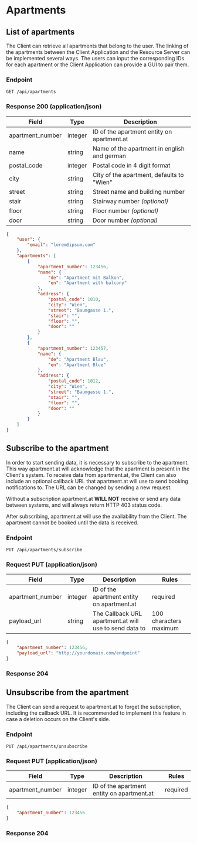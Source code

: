 # Apartments

## List of apartments

The Client can retrieve all apartments that belong to the user. The linking of the apartments between the Client Application and the Resource Server can be implemented several ways. The users can input the corresponding IDs for each apartment or the Client Application can provide a GUI to pair them.

### Endpoint
```
GET /api/apartments
```

### Response 200 (application/json)

Field | Type | Description
------|------|------------
apartment_number | integer | ID of the apartment entity on apartment.at
name | string | Name of the apartment in english and german
postal_code | integer | Postal code in 4 digit format
city | string | City of the apartment, defaults to "Wien"
street | string | Street name and building number
stair | string | Stairway number *(optional)*
floor | string | Floor number *(optional)*
door | string | Door number *(optional)*

```json
{   
    "user": {
        "email": "lorem@ipsum.com"
    },
    "apartments": [
        {
            "apartment_number": 123456,
            "name": {
                "de": "Apartment mit Balkon",
                "en": "Apartment with balcony"
            },
            "address": {
                "postal_code": 1010,
                "city": "Wien",
                "street": "Baumgasse 1.",
                "stair": "",
                "floor": "",
                "door": ""
            }
        },
        {
            "apartment_number": 123457,
            "name": {
                "de": "Apartment Blau",
                "en": "Apartment Blue"
            },
            "address": {
                "postal_code": 1012,
                "city": "Wien",
                "street": "Baumgasse 1.",
                "stair": "",
                "floor": "",
                "door": ""
            }
        }
    ]
}
```

## Subscribe to the apartment

In order to start sending data, it is necessary to subscribe to the 
apartment. This way apartment.at will acknowledge that the apartment is 
present in the Client's system.
To receive data from apartment.at, the Client can also include an 
optional callback URL that apartment.at will use to send booking 
notifications to. The URL can be changed by sending a
new request.

Without a subscription apartment.at **WILL NOT** receive or send any data
 between systems, and will always return HTTP 403 status code.
 
After subscribing, apartment.at will use the availability from the Client.
The apartment cannot be booked until the data is received.

### Endpoint
```
PUT /api/apartments/subscribe
```

### Request PUT (application/json)

Field | Type | Description | Rules
------|------|-------------|------
apartment_number | integer | ID of the apartment entity on apartment.at | required
payload_url | string | The Callback URL apartment.at will use to send data to | 100 characters maximum

```json
{
    "apartment_number": 123456,
    "payload_url": "http://yourdomain.com/endpoint"
}
```

### Response 204

## Unsubscribe from the apartment

The Client can send a request to apartment.at to forget the subscription,
including the callback URL.
It is recommended to implement this feature in case a deletion occurs on 
the Client's side.

### Endpoint
```
PUT /api/apartments/unsubscribe
```

### Request PUT (application/json)

Field | Type | Description | Rules
------|------|-------------|------
apartment_number | integer | ID of the apartment entity on apartment.at | required

```json
{
    "apartment_number": 123456
}
```

### Response 204